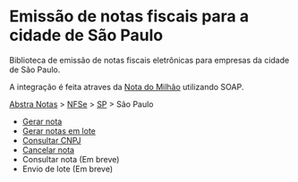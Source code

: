 # Emissão de notas fiscais para a cidade de São Paulo

Biblioteca de emissão de notas fiscais eletrônicas para empresas da cidade de São Paulo.

A integração é feita atraves da [Nota do Milhão](https://notadomilhao.prefeitura.sp.gov.br/) utilizando SOAP.

[Abstra Notas](/README.md) > [NFSe](/abstra_notas/nfse/README.md) > [SP](/abstra_notas/nfse/sp/README.md) > São Paulo

- [Gerar nota](/abstra_notas/nfse/sp/sao_paulo/exemplos/gerar_nota.py)
- [Gerar notas em lote](/abstra_notas/nfse/sp/sao_paulo/exemplos/gerar_notas_em_lote.py)
- [Consultar CNPJ](/abstra_notas/nfse/sp/sao_paulo/exemplos/consulta_cnpj.py)
- [Cancelar nota](/abstra_notas/nfse/sp/sao_paulo/exemplos/cancelamento_nfe.py)
- Consultar nota (Em breve)
- Envio de lote (Em breve)